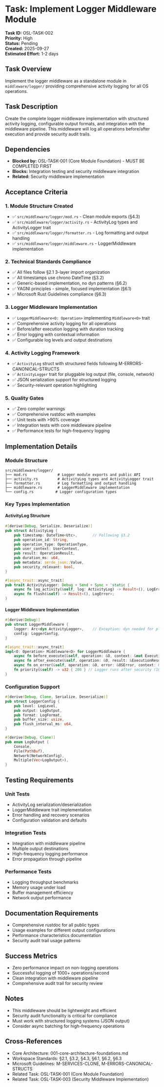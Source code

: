 # Task: Implement Logger Middleware Module

**Task ID:** OSL-TASK-002  
**Priority:** High  
**Status:** Pending  
**Created:** 2025-09-27  
**Estimated Effort:** 1-2 days  

## Task Overview
Implement the logger middleware as a standalone module in `middleware/logger/` providing comprehensive activity logging for all OS operations.

## Task Description
Create the complete logger middleware implementation with structured activity logging, configurable output formats, and integration with the middleware pipeline. This middleware will log all operations before/after execution and provide security audit trails.

## Dependencies
- **Blocked by:** OSL-TASK-001 (Core Module Foundation) - MUST BE COMPLETED FIRST
- **Blocks:** Integration testing and security middleware integration
- **Related:** Security middleware implementation

## Acceptance Criteria

### 1. Module Structure Created
- ✅ `src/middleware/logger/mod.rs` - Clean module exports (§4.3)
- ✅ `src/middleware/logger/activity.rs` - ActivityLog types and ActivityLogger trait
- ✅ `src/middleware/logger/formatter.rs` - Log formatting and output handling
- ✅ `src/middleware/logger/middleware.rs` - LoggerMiddleware implementation

### 2. Technical Standards Compliance
- ✅ All files follow §2.1 3-layer import organization
- ✅ All timestamps use chrono DateTime<Utc> (§3.2)
- ✅ Generic-based implementation, no dyn patterns (§6.2)
- ✅ YAGNI principles - simple, focused implementation (§6.1)
- ✅ Microsoft Rust Guidelines compliance (§6.3)

### 3. Logger Middleware Implementation
- ✅ `LoggerMiddleware<O: Operation>` implementing `Middleware<O>` trait
- ✅ Comprehensive activity logging for all operations
- ✅ Before/after execution logging with duration tracking
- ✅ Error logging with contextual information
- ✅ Configurable log levels and output destinations

### 4. Activity Logging Framework
- ✅ `ActivityLog` struct with structured fields following M-ERRORS-CANONICAL-STRUCTS
- ✅ `ActivityLogger` trait for pluggable log output (file, console, network)
- ✅ JSON serialization support for structured logging
- ✅ Security-relevant operation highlighting

### 5. Quality Gates
- ✅ Zero compiler warnings
- ✅ Comprehensive rustdoc with examples
- ✅ Unit tests with >90% coverage
- ✅ Integration tests with core middleware pipeline
- ✅ Performance tests for high-frequency logging

## Implementation Details

### Module Structure
```
src/middleware/logger/
├── mod.rs              # Logger module exports and public API
├── activity.rs         # ActivityLog types and ActivityLogger trait
├── formatter.rs        # Log formatting and output handling  
├── middleware.rs       # LoggerMiddleware implementation
└── config.rs          # Logger configuration types
```

### Key Types Implementation

#### ActivityLog Structure
```rust
#[derive(Debug, Serialize, Deserialize)]
pub struct ActivityLog {
    pub timestamp: DateTime<Utc>,       // Following §3.2
    pub operation_id: String,
    pub operation_type: OperationType,
    pub user_context: UserContext,
    pub result: OperationResult,
    pub duration_ms: u64,
    pub metadata: serde_json::Value,
    pub security_relevant: bool,
}

#[async_trait::async_trait]
pub trait ActivityLogger: Debug + Send + Sync + 'static {
    async fn log_activity(&self, log: ActivityLog) -> Result<(), LogError>;
    async fn flush(&self) -> Result<(), LogError>;
}
```

#### Logger Middleware Implementation  
```rust
#[derive(Debug)]
pub struct LoggerMiddleware {
    logger: Arc<dyn ActivityLogger>,    // Exception: dyn needed for pluggable output
    config: LoggerConfig,
}

#[async_trait::async_trait]
impl<O: Operation> Middleware<O> for LoggerMiddleware {
    async fn before_execute(&self, operation: &O, context: &mut ExecutionContext) -> MiddlewareResult<()>;
    async fn after_execute(&self, operation: &O, result: &ExecutionResult, context: &ExecutionContext) -> MiddlewareResult<()>;
    async fn on_error(&self, operation: &O, error: &OSError, context: &ExecutionContext) -> MiddlewareResult<ErrorAction>;
    fn priority(&self) -> u32 { 200 } // Logger runs after security (100)
}
```

### Configuration Support
```rust
#[derive(Debug, Clone, Serialize, Deserialize)]
pub struct LoggerConfig {
    pub level: LogLevel,
    pub output: LogOutput,
    pub format: LogFormat,
    pub buffer_size: usize,
    pub flush_interval_ms: u64,
}

#[derive(Debug, Clone)]
pub enum LogOutput {
    Console,
    File(PathBuf),
    Network(NetworkConfig),
    Multiple(Vec<LogOutput>),
}
```

## Testing Requirements

### Unit Tests
- ActivityLog serialization/deserialization
- LoggerMiddleware trait implementation
- Error handling and recovery scenarios
- Configuration validation and defaults

### Integration Tests
- Integration with middleware pipeline  
- Multiple output destinations
- High-frequency logging performance
- Error propagation through pipeline

### Performance Tests
- Logging throughput benchmarks
- Memory usage under load
- Buffer management efficiency
- Network output performance

## Documentation Requirements
- Comprehensive rustdoc for all public types
- Usage examples for different output configurations
- Performance characteristics documentation
- Security audit trail usage patterns

## Success Metrics
- Zero performance impact on non-logging operations
- Successful logging of 1000+ operations/second
- Clean integration with middleware pipeline
- Comprehensive audit trail for security review

## Notes
- This middleware should be lightweight and efficient
- Security audit functionality is critical for compliance
- Must work with structured logging systems (JSON output)
- Consider async batching for high-frequency operations

## Cross-References
- Core Architecture: 001-core-architecture-foundations.md
- Workspace Standards: §2.1, §3.2, §4.3, §6.1, §6.2, §6.3  
- Microsoft Guidelines: M-SERVICES-CLONE, M-ERRORS-CANONICAL-STRUCTS
- Related Task: OSL-TASK-001 (Core Module Foundation)
- Related Task: OSL-TASK-003 (Security Middleware Implementation)